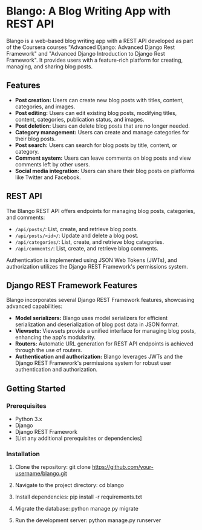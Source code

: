 # Blango: A Blog Writing App with REST API

Blango is a web-based blog writing app with a REST API developed as part of the Coursera courses "Advanced Django: Advanced Django Rest Framework" and "Advanced Django Introduction to Django Rest Framework". It provides users with a feature-rich platform for creating, managing, and sharing blog posts.

## Features

- **Post creation:** Users can create new blog posts with titles, content, categories, and images.
- **Post editing:** Users can edit existing blog posts, modifying titles, content, categories, publication status, and images.
- **Post deletion:** Users can delete blog posts that are no longer needed.
- **Category management:** Users can create and manage categories for their blog posts.
- **Post search:** Users can search for blog posts by title, content, or category.
- **Comment system:** Users can leave comments on blog posts and view comments left by other users.
- **Social media integration:** Users can share their blog posts on platforms like Twitter and Facebook.

## REST API

The Blango REST API offers endpoints for managing blog posts, categories, and comments:

- `/api/posts/`: List, create, and retrieve blog posts.
- `/api/posts/<id>/`: Update and delete a blog post.
- `/api/categories/`: List, create, and retrieve blog categories.
- `/api/comments/`: List, create, and retrieve blog comments.

Authentication is implemented using JSON Web Tokens (JWTs), and authorization utilizes the Django REST Framework's permissions system.

## Django REST Framework Features

Blango incorporates several Django REST Framework features, showcasing advanced capabilities:

- **Model serializers:** Blango uses model serializers for efficient serialization and deserialization of blog post data in JSON format.
- **Viewsets:** Viewsets provide a unified interface for managing blog posts, enhancing the app's modularity.
- **Routers:** Automatic URL generation for REST API endpoints is achieved through the use of routers.
- **Authentication and authorization:** Blango leverages JWTs and the Django REST Framework's permissions system for robust user authentication and authorization.

## Getting Started

### Prerequisites

- Python 3.x
- Django
- Django REST Framework
- [List any additional prerequisites or dependencies]

### Installation

1. Clone the repository:
   git clone https://github.com/your-username/blango.git
   
2. Navigate to the project directory:
   cd blango

3. Install dependencies:
   pip install -r requirements.txt

4. Migrate the database:
   python manage.py migrate

5. Run the development server:
   python manage.py runserver

